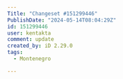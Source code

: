 ```yaml
---
Title: "Changeset #151299446"
PublishDate: "2024-05-14T08:04:29Z"
id: 151299446
user: kentakta
comment: update
created_by: iD 2.29.0
tags:
  - Montenegro

---
```


